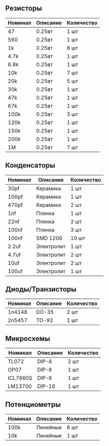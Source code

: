## Резисторы

| Номинал | Описание | Количество |
| ------ | ----------- | ----------- |
| 47 | 0.25вт | 1 шт |
| 560 | 0.25вт | 1 шт |
| 1k | 0.25вт | 6 шт |
| 4.7k | 0.25вт | 1 шт |
| 6.8k | 0.25вт | 1 шт |
| 10k | 0.25вт | 7 шт |
| 20k | 0.25вт | 5 шт |
| 30k | 0.25вт | 1 шт |
| 47k | 0.25вт | 1 шт |
| 67k | 0.25вт | 1 шт |
| 100k | 0.25вт | 3 шт |
| 120k | 0.25вт | 1 шт |
| 150k | 0.25вт | 1 шт |
| 200k | 0.25вт | 1 шт |
| 1M | 0.25вт | 7 шт |

## Конденсаторы

| Номинал | Описание | Количество |
| ------ | ----------- | ----------- |
| 30pf | Керамика | 1 шт |
| 100pf | Керамика | 1 шт |
| 470pf | Керамика | 2 шт |
| 1nf | Пленка | 1 шт |
| 22nf | Пленка | 2 шт |
| 100nf | Пленка | 3 шт |
| 100nf | SMD 1206 | 10 шт |
| 2.2uf | Электролит | 1 шт |
| 4.7uf | Электролит | 2 шт |
| 10uf | Электролит | 2 шт |
| 100uf | Электролит | 1 шт |

## Диоды/Транзисторы

| Номинал | Описание | Количество |
| ------ | ----------- | ----------- |
| 1n4148 | DO-35 | 2 шт |
| 2n5457 | TO-92 | 1 шт |

## Микросхемы

| Номинал | Описание | Количество |
| ------ | ----------- | ----------- |
| TL072 | DIP-8 | 2 шт |
| OP07 | DIP-8 | 1 шт |
| ICL7660S | DIP-8 | 1 шт |
| LM13700 | DIP-16 | 1 шт |

## Потенциометры

| Номинал | Описание | Количество |
| ------ | ----------- | ----------- |
| 100k | Линейные | 6 шт |
| 10k | Линейные | 1 шт |